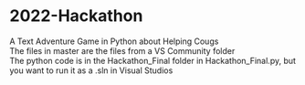 # 2022-Hackathon
A Text Adventure Game in Python about Helping Cougs<br>
The files in master are the files from a VS Community folder<br>
The python code is in the Hackathon_Final folder in Hackathon_Final.py, but you want to run it as a .sln in Visual Studios

